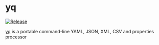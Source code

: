 # yq

[![Release](https://github.com/radxa-pkg/yq/actions/workflows/release.yml/badge.svg)](https://github.com/radxa-pkg/yq/actions/workflows/release.yml)

[yq](https://github.com/mikefarah/yq) is a portable command-line YAML, JSON, XML, CSV and properties processor 
